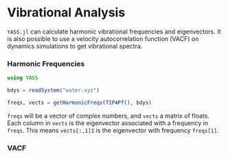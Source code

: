 # Vibrational Analysis

`YASS.jl` can calculate harmonic vibrational frequencies and eigenvectors. It is also possible to use a velocity autocorrelation function (VACF) on dynamics simulations to get vibrational spectra.

### Harmonic Frequencies

```julia
using YASS

bdys = readSystem("water.xyz")

freqs, vects = getHarmonicFreqs(TIP4Pf(), bdys)
```

`freqs` will be a vector of complex numbers, and `vects` a matrix of floats. Each column in `vects` is the eigenvector associated with a frequency in `freqs`. This means `vects[:,1]1` is the eigenvector with frequency `freqs[1]`.

### VACF
